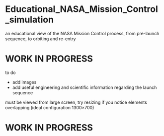 # Educational_NASA_Mission_Control_simulation
an educational view of the NASA Mission Control process, from pre-launch sequence, to orbiting and re-entry

# WORK IN PROGRESS

to do
- add images 
- add useful engineering and scientific information regarding the launch sequence

must be viewed from large screen, try resizing if you notice elements overlapping (ideal configuration 1300×700)

# WORK IN PROGRESS
